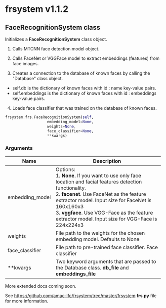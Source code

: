 # frsystem v1.1.2

## FaceRecognitionSystem class

Initializes a **FaceRecognitionSystem** class object.  

1. Calls MTCNN face detection model object.
2. Calls FaceNet or VGGFace model to extract embeddings (features) from face images.

 3.  Creates a connection to the database of known faces by calling the "Database" class object. 

- self.db is the dictionary of known faces with id : name key-value pairs.
- self.embeddings is the dictionary of known faces with id : embeddings key-value pairs.

 4. Loads face classifier that was trained on the database of known faces. 

```python
frsystem.frs.FaceRecognitionSystem(self,
				   embedding_model=None,
				   weights=None,
				   face_classifier=None,
				   **kwargs)
```

### Arguments
Name | Description 
---------- | ---------- |
embedding_model	| Options: <br>  1. **None**. If you want to use only face location and facial features detection functionality.<br> 2. **facenet**. Use FaceNet as the feature extractor model. Input size for FaceNet is 160x160x3 <br> 3. **vggface**. Use VGG-Face as the feature extractor model. Input size for VGG-Face is 224x224x3
weights	| File path to the weights for the chosen embedding model. Defaults to None
face_classifier	| File path to pre-trained face classifier. Face classifier 
**kwargs | Two keyword arguments that are passed to the Database class. **db_file** and **embeddings_file** 

More extended docs coming soon.

See https://github.com/amac-lfc/frsystem/tree/master/frsystem **frs**.**py** file for more information.